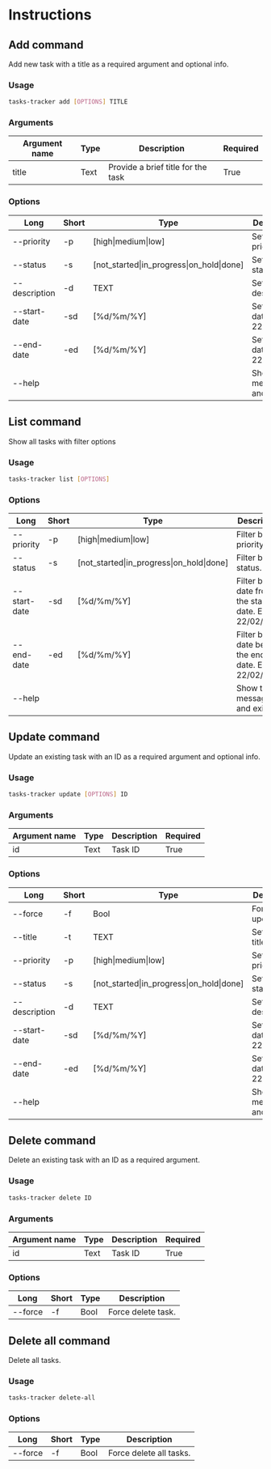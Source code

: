 # Instructions

## Add command

Add new task with a title as a required argument and optional info.

### Usage

```bash
tasks-tracker add [OPTIONS] TITLE
```

### Arguments

| Argument name | Type | Description                        | Required |
|---------------|------|------------------------------------|----------|
| title         | Text | Provide a brief title for the task | True     |

### Options

| Long          | Short | Type                                      | Description                        |
|---------------|-------|-------------------------------------------|------------------------------------|
| --priority    | -p    | [high\|medium\|low]                       | Set task's priority.               |
| --status      | -s    | [not_started\|in_progress\|on_hold\|done] | Set task's status.                 |
| --description | -d    | TEXT                                      | Set task's description.            |
| --start-date  | -sd   | [%d/%m/%Y]                                | Set the start date. E.g 22/02/2022 |
| --end-date    | -ed   | [%d/%m/%Y]                                | Set the end date. E.g 22/02/2022   |
| --help        |       |                                           | Show this message and exit.        |

## List command

Show all tasks with filter options

### Usage

```bash
tasks-tracker list [OPTIONS]
```

### Options

| Long          | Short | Type                                      | Description                        |
|---------------|-------|-------------------------------------------|------------------------------------|
| --priority    | -p    | [high\|medium\|low]                       | Filter by priority.               |
| --status      | -s    | [not_started\|in_progress\|on_hold\|done] | Filter by status.                 |
| --start-date  | -sd   | [%d/%m/%Y]                                | Filter by the date from the start date. E.g 22/02/2022 |
| --end-date    | -ed   | [%d/%m/%Y]                                | Filter by the date before the end date. E.g 22/02/2022   |
| --help        |       |                                           | Show this message and exit.        |


## Update command

Update an existing task with an ID as a required argument and optional info.

### Usage

```bash
tasks-tracker update [OPTIONS] ID
```

### Arguments

| Argument name | Type | Description                        | Required |
|---------------|------|------------------------------------|----------|
| id         | Text | Task ID | True     |

### Options

| Long          | Short | Type                                      | Description                        |
|---------------|-------|-------------------------------------------|------------------------------------|
| --force    | -f    | Bool                     | Force update task.               |
| --title    | -t    | TEXT                     | Set task's title.               |
| --priority    | -p    | [high\|medium\|low]                       | Set task's priority.               |
| --status      | -s    | [not_started\|in_progress\|on_hold\|done] | Set task's status.                 |
| --description | -d    | TEXT                                      | Set task's description.            |
| --start-date  | -sd   | [%d/%m/%Y]                                | Set the start date. E.g 22/02/2022 |
| --end-date    | -ed   | [%d/%m/%Y]                                | Set the end date. E.g 22/02/2022   |
| --help        |       |                                           | Show this message and exit.        |

## Delete command

Delete an existing task with an ID as a required argument.

### Usage

```bash
tasks-tracker delete ID
```

### Arguments

| Argument name | Type | Description                        | Required |
|---------------|------|------------------------------------|----------|
| id         | Text | Task ID | True     |

### Options

| Long          | Short | Type                                      | Description                        |
|---------------|-------|-------------------------------------------|------------------------------------|
| --force    | -f    | Bool                     | Force delete task.               |

## Delete all command

Delete all tasks.

### Usage

```bash
tasks-tracker delete-all
```

### Options

| Long          | Short | Type                                      | Description                        |
|---------------|-------|-------------------------------------------|------------------------------------|
| --force    | -f    | Bool                     | Force delete all tasks.               |
